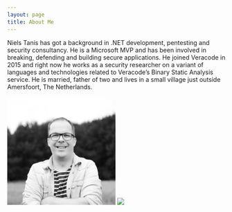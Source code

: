 ```yaml
---
layout: page
title: About Me
---
```


Niels Tanis has got a background in .NET development, pentesting and security consultancy. He is a Microsoft MVP and has been involved in breaking, defending and building secure applications. He joined Veracode in 2015 and right now he works as a security researcher on a variant of languages and technologies related to Veracode’s Binary Static Analysis service. He is married, father of two and lives in a small village just outside Amersfoort, The Netherlands.

<img height="250px" width="250px" src="/public/niels-zw.png"/>
<a href="https://mvp.microsoft.com/en-us/PublicProfile/5005145"><img width="250px" src="https://mvp.microsoft.com/Content/Images/mvp-banner.png"/></a>
